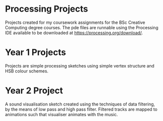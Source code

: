 # Processing Projects
Projects created for my coursework assignments for the BSc Creative Computing degree courses. The pde files are runnable using the Processing IDE available to be downloaded at https://processing.org/download/.
# Year 1 Projects
Projects are simple processing sketches using simple vertex structure and HSB colour schemes.
# Year 2 Project
A sound visualisation sketch created using the techniques of data filtering, by the means of low pass and high pass filter. Filtered tracks are mapped to animations such that visualiser animates with the music.
